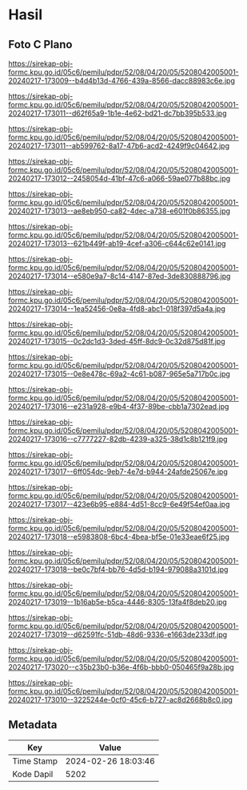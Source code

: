 # Hasil

## Foto C Plano

https://sirekap-obj-formc.kpu.go.id/05c6/pemilu/pdpr/52/08/04/20/05/5208042005001-20240217-173009--b4d4b13d-4766-439a-8566-dacc88983c6e.jpg

https://sirekap-obj-formc.kpu.go.id/05c6/pemilu/pdpr/52/08/04/20/05/5208042005001-20240217-173011--d62f65a9-1b1e-4e62-bd21-dc7bb395b533.jpg

https://sirekap-obj-formc.kpu.go.id/05c6/pemilu/pdpr/52/08/04/20/05/5208042005001-20240217-173011--ab599762-8a17-47b6-acd2-4249f9c04642.jpg

https://sirekap-obj-formc.kpu.go.id/05c6/pemilu/pdpr/52/08/04/20/05/5208042005001-20240217-173012--2458054d-41bf-47c6-a066-59ae077b88bc.jpg

https://sirekap-obj-formc.kpu.go.id/05c6/pemilu/pdpr/52/08/04/20/05/5208042005001-20240217-173013--ae8eb950-ca82-4dec-a738-e601f0b86355.jpg

https://sirekap-obj-formc.kpu.go.id/05c6/pemilu/pdpr/52/08/04/20/05/5208042005001-20240217-173013--621b449f-ab19-4cef-a306-c644c62e0141.jpg

https://sirekap-obj-formc.kpu.go.id/05c6/pemilu/pdpr/52/08/04/20/05/5208042005001-20240217-173014--e580e9a7-8c14-4147-87ed-3de830888796.jpg

https://sirekap-obj-formc.kpu.go.id/05c6/pemilu/pdpr/52/08/04/20/05/5208042005001-20240217-173014--1ea52456-0e8a-4fd8-abc1-018f397d5a4a.jpg

https://sirekap-obj-formc.kpu.go.id/05c6/pemilu/pdpr/52/08/04/20/05/5208042005001-20240217-173015--0c2dc1d3-3ded-45ff-8dc9-0c32d875d81f.jpg

https://sirekap-obj-formc.kpu.go.id/05c6/pemilu/pdpr/52/08/04/20/05/5208042005001-20240217-173015--0e8e478c-69a2-4c61-b087-965e5a717b0c.jpg

https://sirekap-obj-formc.kpu.go.id/05c6/pemilu/pdpr/52/08/04/20/05/5208042005001-20240217-173016--e231a928-e9b4-4f37-89be-cbb1a7302ead.jpg

https://sirekap-obj-formc.kpu.go.id/05c6/pemilu/pdpr/52/08/04/20/05/5208042005001-20240217-173016--c7777227-82db-4239-a325-38d1c8b121f9.jpg

https://sirekap-obj-formc.kpu.go.id/05c6/pemilu/pdpr/52/08/04/20/05/5208042005001-20240217-173017--6ff054dc-9eb7-4e7d-b944-24afde25067e.jpg

https://sirekap-obj-formc.kpu.go.id/05c6/pemilu/pdpr/52/08/04/20/05/5208042005001-20240217-173017--423e6b95-e884-4d51-8cc9-6e49f54ef0aa.jpg

https://sirekap-obj-formc.kpu.go.id/05c6/pemilu/pdpr/52/08/04/20/05/5208042005001-20240217-173018--e5983808-6bc4-4bea-bf5e-01e33eae6f25.jpg

https://sirekap-obj-formc.kpu.go.id/05c6/pemilu/pdpr/52/08/04/20/05/5208042005001-20240217-173018--be0c7bf4-bb76-4d5d-b194-979088a3101d.jpg

https://sirekap-obj-formc.kpu.go.id/05c6/pemilu/pdpr/52/08/04/20/05/5208042005001-20240217-173019--1b16ab5e-b5ca-4446-8305-13fa4f8deb20.jpg

https://sirekap-obj-formc.kpu.go.id/05c6/pemilu/pdpr/52/08/04/20/05/5208042005001-20240217-173019--d62591fc-51db-48d6-9336-e1663de233df.jpg

https://sirekap-obj-formc.kpu.go.id/05c6/pemilu/pdpr/52/08/04/20/05/5208042005001-20240217-173020--c35b23b0-b36e-4f6b-bbb0-050465f9a28b.jpg

https://sirekap-obj-formc.kpu.go.id/05c6/pemilu/pdpr/52/08/04/20/05/5208042005001-20240217-173010--3225244e-0cf0-45c6-b727-ac8d2668b8c0.jpg


## Metadata

| Key        | Value               |
| ---------- | ------------------- |
| Time Stamp | 2024-02-26 18:03:46 |
| Kode Dapil | 5202                |



